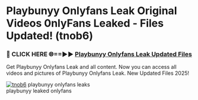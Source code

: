 # Playbunyy Onlyfans Leak Original Videos 0nlyFans Leaked - Files Updated! (tnob6)

<h3>🔴 CLICK HERE 🌐==►► <a href="https://best4dudes.click/HH4t6V" rel="nofollow">Playbunyy Onlyfans Leak Updated Files</a></h3>

Get Playbunyy Onlyfans Leak and all content. Now you can access all videos and pictures of Playbunyy Onlyfans Leak. New Updated Files 2025!

[![tnob6](https://github.com/user-attachments/assets/8c521d6e-e6e3-4a75-9320-d58ab9d79d5b)](https://best4dudes.click/HH4t6V)
playbunyy onlyfans leaks<br>
playbunyy leaked onlyfans